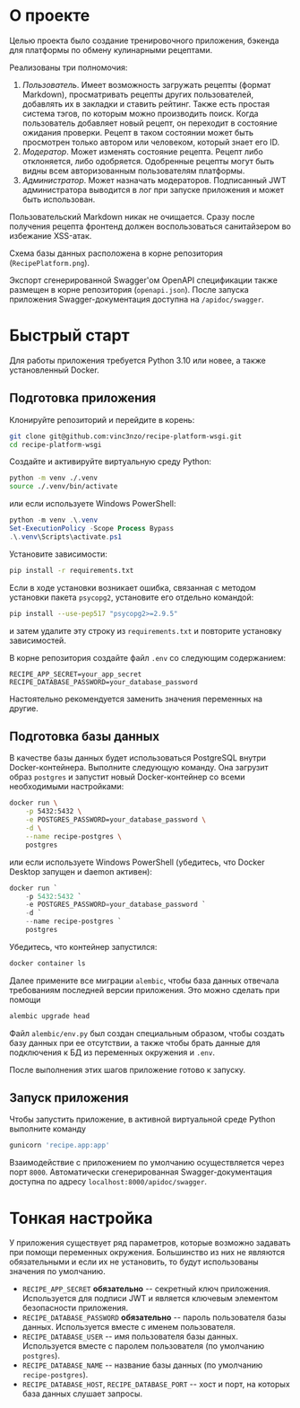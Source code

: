 # О проекте
Целью проекта было создание тренировочного приложения, бэкенда для
платформы по обмену кулинарными рецептами.

Реализованы три полномочия:
1. *Пользователь*. Имеет возможность загружать рецепты (формат Markdown),
просматривать рецепты других пользователей, добавлять их в закладки
и ставить рейтинг. Также есть простая система тэгов, по которым
можно производить поиск.
Когда пользователь добавляет новый рецепт, он переходит в состояние
ожидания проверки. Рецепт в таком состоянии может быть просмотрен
только автором или человеком, который знает его ID.
2. *Модератор*. Может изменять состояние рецепта. Рецепт
либо отклоняется, либо одобряется. Одобренные рецепты могут
быть видны всем авторизованным пользователям платформы.
3. *Администратор*. Может назначать модераторов. Подписанный JWT администратора
выводится в лог при запуске приложения и может быть использован.

Пользовательский Markdown никак не очищается. Сразу после получения рецепта
фронтенд должен воспользоваться санитайзером во избежание XSS-атак.

Схема базы данных расположена в корне репозитория (`RecipePlatform.png`).

Экспорт сгенерированной Swagger'ом OpenAPI спецификации также
размещен в корне репозитория (`openapi.json`). После запуска
приложения Swagger-документация доступна на `/apidoc/swagger`.

# Быстрый старт
Для работы приложения требуется Python 3.10 или новее, а также
установленный Docker.

## Подготовка приложения
Клонируйте репозиторий и перейдите в корень:
```bash
git clone git@github.com:vinc3nzo/recipe-platform-wsgi.git
cd recipe-platform-wsgi
```

Создайте и активируйте виртуальную среду Python:
```bash
python -m venv ./.venv
source ./.venv/bin/activate
```
или если используете Windows PowerShell:
```powershell
python -m venv .\.venv
Set-ExecutionPolicy -Scope Process Bypass
.\.venv\Scripts\activate.ps1
```

Установите зависимости:
```bash
pip install -r requirements.txt
```

Если в ходе установки возникает ошибка, связанная с методом установки
пакета `psycopg2`, установите его отдельно командой:
```bash
pip install --use-pep517 "psycopg2>=2.9.5"
```
и затем удалите эту строку из `requirements.txt` и повторите установку
зависимостей.

В корне репозитория создайте файл `.env` со следующим содержанием:
```properties
RECIPE_APP_SECRET=your_app_secret
RECIPE_DATABASE_PASSWORD=your_database_password
```
Настоятельно рекомендуется заменить значения переменных на другие.

## Подготовка базы данных
В качестве базы данных будет использоваться PostgreSQL внутри Docker-контейнера.
Выполните следующую команду. Она загрузит образ `postgres` и запустит новый
Docker-контейнер со всеми необходимыми настройками:
```bash
docker run \
    -p 5432:5432 \
    -e POSTGRES_PASSWORD=your_database_password \
    -d \
    --name recipe-postgres \
    postgres
```
или если используете Windows PowerShell (убедитесь, что Docker Desktop запущен
и daemon активен):
```powershell
docker run `
    -p 5432:5432 `
    -e POSTGRES_PASSWORD=your_database_password `
    -d `
    --name recipe-postgres `
    postgres
```

Убедитесь, что контейнер запустился:
```bash
docker container ls
```

Далее примените все миграции `alembic`, чтобы база данных
отвечала требованиям последней версии приложения.
Это можно сделать при помощи
```bash
alembic upgrade head
```

Файл `alembic/env.py` был создан специальным образом, чтобы создать
базу данных при ее отсутствии, а также чтобы брать данные
для подключения к БД из переменных окружения и `.env`.

После выполнения этих шагов приложение готово к запуску.

## Запуск приложения
Чтобы запустить приложение, в активной виртуальной среде Python
выполните команду
```bash
gunicorn 'recipe.app:app'
```
Взаимодействие с приложением по умолчанию осуществляется через
порт `8000`. Автоматически сгенерированная Swagger-документация доступна
по адресу `localhost:8000/apidoc/swagger`.

# Тонкая настройка
У приложения существует ряд параметров, которые возможно задавать
при помощи переменных окружения. Большинство из них не являются
обязательными и если их не установить, то будут использованы
значения по умолчанию.

- `RECIPE_APP_SECRET` **обязательно** -- секретный ключ приложения. Используется
для подписи JWT и является ключевым элементом безопасности приложения.
- `RECIPE_DATABASE_PASSWORD` **обязательно** -- пароль пользователя базы данных. Используется вместе с именем пользователя.
- `RECIPE_DATABASE_USER` -- имя пользователя базы данных. Используется вместе с паролем пользователя (по умолчанию `postgres`).
- `RECIPE_DATABASE_NAME` -- название базы данных (по умолчанию `recipe-postgres`).
- `RECIPE_DATABASE_HOST`, `RECIPE_DATABASE_PORT` -- хост и порт, на которых
база данных слушает запросы.